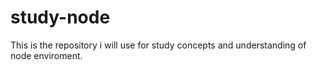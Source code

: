 # study-node
This is the repository i will use for study concepts and understanding of node enviroment.
